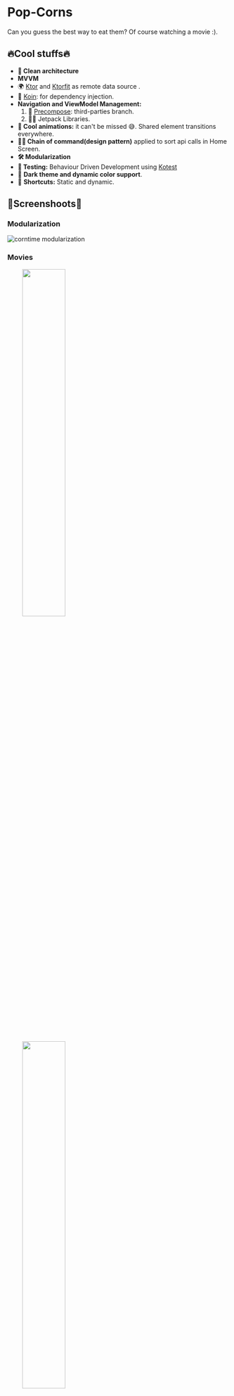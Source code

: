 # Pop-Corns
Can you guess the best way to eat them? Of course watching a movie :).


## 🔥Cool stuffs🔥

* **🧹  Clean architecture**
* **MVVM**
* 🌍  [Ktor](https://github.com/ktorio/ktor "ktor repo") and [Ktorfit](https://github.com/Foso/Ktorfit "ktorfit repo") as remote data source .
* 💉  [Koin](https://github.com/InsertKoinIO/koin "koin repo"): for dependency injection.
* **Navigation and ViewModel Management:**
  1.  🎨 [Precompose](https://github.com/Tlaster/PreCompose "precompose repo"): third-parties branch.
  2.  🚀🚀 Jetpack Libraries. 
* **🎉  Cool animations:** it can't be missed 😅. Shared element transitions everywhere.
* **🔗🔗 Chain of command(design pattern)** applied to sort api calls in Home Screen.
* **🛠   Modularization**
* **🧪 Testing:** Behaviour Driven Development using [Kotest](https://github.com/kotest/kotest "kotest repo")
* 🌛 **Dark theme and dynamic color support**.
* 📌 **Shortcuts:** Static and dynamic.

## 📸Screenshoots📸

### Modularization
![corntime modularization](https://github.com/enmanuel52/Pop-Corns/assets/102194318/abd03ce3-ce29-4556-8074-b470c84fa035)


### Movies

<div style="margin: 10px;">
  <img src="https://github.com/enmanuel52/Pop-Corns/blob/main/app/src/main/res/drawable/home.jpg" style="display: flex; width: 45%; padding: 0% 5%;">
  <img src="https://github.com/enmanuel52/Pop-Corns/blob/main/app/src/main/res/drawable/movie_details.jpg" style="display: flex; width: 45%; padding: 0% 5%;">
</div>

### Actors

<div style="margin: 10px;">
  <img src="https://github.com/enmanuel52/Pop-Corns/blob/main/app/src/main/res/drawable/actors.jpg" style="display: flex; width: 45%; padding: 0% 5%;">
  <img src="https://github.com/enmanuel52/Pop-Corns/blob/main/app/src/main/res/drawable/actor_details.jpg" style="display: flex; width: 45%; padding: 0% 5%;">
</div>

### Watch Lists:

<div style="margin: 10px;">
  <img src="https://github.com/enmanuel52/Pop-Corns/blob/main/app/src/main/res/drawable/watch_list.jpg" style="display: flex; width: 45%; padding: 0% 5%;">
  <img src="https://github.com/enmanuel52/Pop-Corns/blob/main/app/src/main/res/drawable/list_details.jpg" style="display: flex; width: 45%; padding: 0% 5%;">
</div>

### Search & Filter:

<div style="margin: 10px;">
  <img src="https://github.com/enmanuel52/Pop-Corns/blob/main/app/src/main/res/drawable/filter.jpg" style="display: flex; width: 45%; padding: 0% 5%;">
  <img src="https://github.com/enmanuel52/Pop-Corns/blob/main/app/src/main/res/drawable/search_movie.jpg" style="display: flex; width: 45%; padding: 0% 5%;">
</div>

### Settings & Login:

<div style="margin: 10px;">
  <img src="https://github.com/enmanuel52/Pop-Corns/blob/main/app/src/main/res/drawable/settings.jpg" style="display: flex; width: 45%; padding: 0% 5%;">
  <img src="https://github.com/enmanuel52/Pop-Corns/blob/main/app/src/main/res/drawable/login.jpg" style="display: flex; width: 45%; padding: 0% 5%;">
</div>


## Videos

### Trying to simulate wind effect



https://github.com/enmanuel52/Pop-Corns/assets/102194318/c76b5e89-0e59-4207-8c58-f374b8b462c5



https://github.com/enmanuel52/Pop-Corns/assets/102194318/0031c284-e207-4a34-99d5-62efb8124d41



### Shared elements transitions



https://github.com/enmanuel52/Pop-Corns/assets/102194318/28650503-9817-4394-9f62-3bbde4999ea3




https://github.com/enmanuel52/Pop-Corns/assets/102194318/a861613e-1fa6-47d7-ac84-de16294fd042



### Shaders



https://github.com/user-attachments/assets/ea08c160-8e71-447a-9fec-915bbdd28ebd



https://github.com/user-attachments/assets/c048029b-7e19-4b91-b74d-12c065271a3a



https://github.com/user-attachments/assets/091e335a-b46d-4425-b7e5-6a01ebf3d841




**🚧🚧 WORK IN PROGRESS 🚧🚧**
